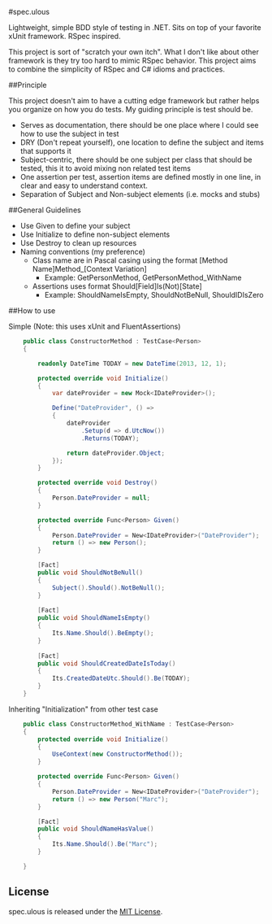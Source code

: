 #spec.ulous

Lightweight, simple BDD style of testing in .NET. Sits on top of your favorite xUnit framework. RSpec inspired.

This project is sort of "scratch your own itch". What I don't like about other framework is they try too hard to mimic RSpec behavior. This project aims to combine the simplicity of RSpec and C# idioms and practices.

##Principle

This project doesn't aim to have a cutting edge framework but rather helps you organize on how you do tests. My guiding principle is test should be.

* Serves as documentation, there should be one place where I could see how to use the subject in test
* DRY (Don't repeat yourself), one location to define the subject and items that supports it
* Subject-centric, there should be one subject per class that should be tested, this it to avoid mixing non related test items
* One assertion per test, assertion items are defined mostly in one line, in clear and easy to understand context.
* Separation of Subject and Non-subject elements (i.e. mocks and stubs)

##General Guidelines

* Use Given to define your subject
* Use Initialize to define non-subject elements
* Use Destroy to clean up resources
* Naming conventions (my preference)
    * Class name are in Pascal casing using the format [Method Name]Method_[Context Variation]
        * Example: GetPersonMethod, GetPersonMethod_WithName
    * Assertions uses format Should[Field]Is(Not)[State]
        * Example: ShouldNameIsEmpty, ShouldNotBeNull, ShouldIDIsZero

##How to use

Simple (Note: this uses xUnit and FluentAssertions)
```c#
    public class ConstructorMethod : TestCase<Person>
    {

        readonly DateTime TODAY = new DateTime(2013, 12, 1);

        protected override void Initialize()
        {
            var dateProvider = new Mock<IDateProvider>();

            Define("DateProvider", () =>
            {
                dateProvider
                    .Setup(d => d.UtcNow())
                    .Returns(TODAY);

                return dateProvider.Object;
            });
        }

        protected override void Destroy()
        {
            Person.DateProvider = null;
        }

        protected override Func<Person> Given()
        {
            Person.DateProvider = New<IDateProvider>("DateProvider");
            return () => new Person();
        }

        [Fact]
        public void ShouldNotBeNull()
        {
            Subject().Should().NotBeNull();
        }
        
        [Fact]
        public void ShouldNameIsEmpty()
        {
            Its.Name.Should().BeEmpty();
        }
        
        [Fact]
        public void ShouldCreatedDateIsToday()
        {
            Its.CreatedDateUtc.Should().Be(TODAY);
        }
    }

```
Inheriting "Initialization" from other test case
```c#
    public class ConstructorMethod_WithName : TestCase<Person>
    {
        protected override void Initialize()
        {
            UseContext(new ConstructorMethod());
        }

        protected override Func<Person> Given()
        {
            Person.DateProvider = New<IDateProvider>("DateProvider");
            return () => new Person("Marc");
        }

        [Fact]
        public void ShouldNameHasValue()
        {
            Its.Name.Should().Be("Marc");
        }

    }
```
## License
spec.ulous is released under the [MIT License](http://www.opensource.org/licenses/MIT).
